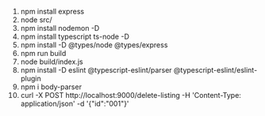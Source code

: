 1. npm install express
2. node src/
3. npm install nodemon -D
4. npm install typescript ts-node -D
5. npm install -D @types/node @types/express
6. npm run build
7. node build/index.js
8. npm install -D eslint @typescript-eslint/parser @typescript-eslint/eslint-plugin
9. npm i body-parser
10. curl -X POST http://localhost:9000/delete-listing -H 'Content-Type: application/json' -d '{"id":"001"}'
